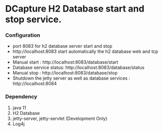 # DCapture H2 Database start and stop service.

### Configuration

- port 8083 for h2 database server start and stop
- http://localhost:8083 start automatically the h2 database web and tcp server
- Manual start : http://localhost:8083/database/start
- Database service status: http://localhost:8083/database/status
- Manual stop : http://localhost:8083/database/stop
- Shutdown the jetty server as well as database services :  http://localhost:8084

### Dependency

1. java 11
2. H2 Database   
3. jetty-server, jetty-servlet (Development Only)
4. Log4j